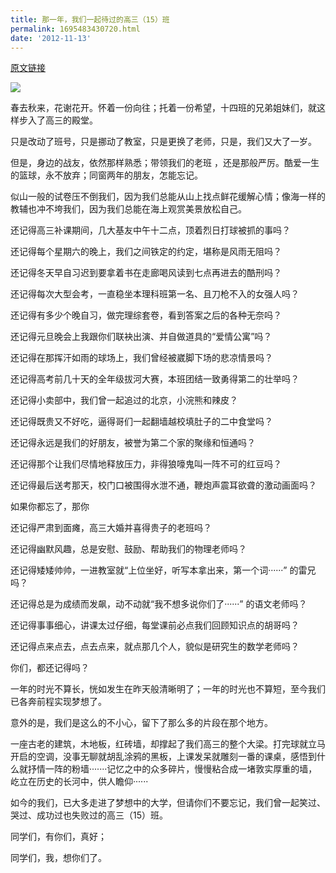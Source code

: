 ```yaml
---
title: 那一年，我们一起待过的高三（15）班
permalink: 1695483430720.html
date: '2012-11-13'
---
```


[原文链接](https://user.qzone.qq.com/879309896/blog/1352816939)

![](http://image.caojiantao.site:1024/c85bc187-c4dc-4567-ad94-22933be6c59d.jpg)

春去秋来，花谢花开。怀着一份向往；托着一份希望，十四班的兄弟姐妹们，就这样步入了高三的殿堂。 

只是改动了班号，只是挪动了教室，只是更换了老师，只是，我们又大了一岁。

但是，身边的战友，依然那样熟悉；带领我们的老班 ，还是那般严厉。酷爱一生的篮球，永不放弃；同窗两年的朋友，怎能忘记。

似山一般的试卷压不倒我们，因为我们总能从山上找点鲜花缓解心情；像海一样的教辅也冲不垮我们，因为我们总能在海上观赏美景放松自己。

还记得高三补课期间，几大基友中午十二点，顶着烈日打球被抓的事吗？

还记得每个星期六的晚上，我们之间铁定的约定，堪称是风雨无阻吗？

还记得冬天早自习迟到要拿着书在走廊喝风读到七点再进去的酷刑吗？

还记得每次大型会考，一直稳坐本理科班第一名、且刀枪不入的女强人吗？

还记得有多少个晚自习，做完理综套卷，看到答案之后的各种无奈吗？

还记得元旦晚会上我跟你们联袂出演、并自做道具的“爱情公寓”吗？

还记得在那挥汗如雨的球场上，我们曾经被崴脚下场的悲凉情景吗？

还记得高考前几十天的全年级拔河大赛，本班团结一致勇得第二的壮举吗？

还记得小卖部中，我们曾一起追过的北京，小浣熊和辣皮？

还记得既贵又不好吃，逼得哥们一起翻墙越校填肚子的二中食堂吗？

还记得永远是我们的好朋友，被誉为第二个家的聚缘和恒通吗？

还记得那个让我们尽情地释放压力，非得狼嚎鬼叫一阵不可的红豆吗？

还记得最后送考那天，校门口被围得水泄不通，鞭炮声震耳欲聋的激动画面吗？

如果你都忘了，那你

还记得严肃到面瘫，高三大婚并喜得贵子的老班吗？

还记得幽默风趣，总是安慰、鼓励、帮助我们的物理老师吗？

还记得矮矮帅帅，一进教室就“上位坐好，听写本拿出来，第一个词······” 的雷兄吗？

还记得总是为成绩而发飙，动不动就“我不想多说你们了······” 的语文老师吗？

还记得事事细心，讲课太过仔细，每堂课前必点我们回顾知识点的胡哥吗？

还记得点来点去，点去点来，就点那几个人，貌似是研究生的数学老师吗？ 

你们，都还记得吗？

一年的时光不算长，恍如发生在昨天般清晰明了；一年的时光也不算短，至今我们已各奔前程实现梦想了。

意外的是，我们是这么的不小心，留下了那么多的片段在那个地方。

一座古老的建筑，木地板，红砖墙，却撑起了我们高三的整个大梁。打完球就立马开启的空调，没事无聊就胡乱涂鸦的黑板，上课发呆就雕刻一番的课桌，感悟到什么就抒情一阵的粉墙·······记忆之中的众多碎片，慢慢粘合成一堵敦实厚重的墙，屹立在历史的长河中，供人瞻仰······

如今的我们，已大多走进了梦想中的大学，但请你们不要忘记，我们曾一起笑过、哭过、成功过也失败过的高三（15）班。

同学们，有你们，真好；

同学们，我，想你们了。

